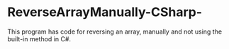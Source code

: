 # ReverseArrayManually-CSharp-
This program has code for reversing an array, manually and not using the built-in method in C#.
